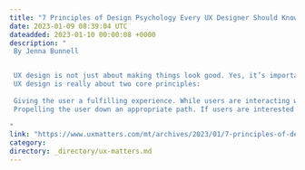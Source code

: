 ```yaml
---
title: "7 Principles of Design Psychology Every UX Designer Should Know"
date: 2023-01-09 08:39:04 UTC
dateadded: 2023-01-10 00:00:08 +0000
description: "
 By Jenna Bunnell 


 UX design is not just about making things look good. Yes, it’s important to attract users’ initial interest, and an attractive user interface can do wonders in creating engagement, but visual design only scratches the surface of what you need to consider when thinking about the user experience. 
 UX design is really about two core principles: 
 
 Giving the user a fulfilling experience. While users are interacting with a Web site, they should feel that their time is well spent there. The result of a good user experience is customer satisfaction—so, whether you’re measuring customer-satisfaction (CSAT) or your net promoter score (NPS), your business score should benefit. 
 Propelling the user down an appropriate path. If users are interested in what a site is selling, the site needs to move them to a position where they can do some buying. Read More 
 
"
link: "https://www.uxmatters.com/mt/archives/2023/01/7-principles-of-design-psychology-every-ux-designer-should-know.php"
category:
directory: _directory/ux-matters.md
---
```

